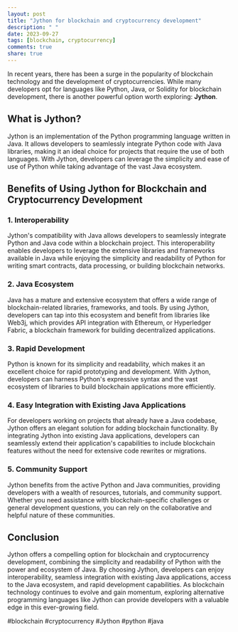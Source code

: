 ```yaml
---
layout: post
title: "Jython for blockchain and cryptocurrency development"
description: " "
date: 2023-09-27
tags: [blockchain, cryptocurrency]
comments: true
share: true
---
```


In recent years, there has been a surge in the popularity of blockchain technology and the development of cryptocurrencies. While many developers opt for languages like Python, Java, or Solidity for blockchain development, there is another powerful option worth exploring: **Jython**.

## What is Jython?

Jython is an implementation of the Python programming language written in Java. It allows developers to seamlessly integrate Python code with Java libraries, making it an ideal choice for projects that require the use of both languages. With Jython, developers can leverage the simplicity and ease of use of Python while taking advantage of the vast Java ecosystem.

## Benefits of Using Jython for Blockchain and Cryptocurrency Development

### 1. Interoperability

Jython's compatibility with Java allows developers to seamlessly integrate Python and Java code within a blockchain project. This interoperability enables developers to leverage the extensive libraries and frameworks available in Java while enjoying the simplicity and readability of Python for writing smart contracts, data processing, or building blockchain networks.

### 2. Java Ecosystem

Java has a mature and extensive ecosystem that offers a wide range of blockchain-related libraries, frameworks, and tools. By using Jython, developers can tap into this ecosystem and benefit from libraries like Web3j, which provides API integration with Ethereum, or Hyperledger Fabric, a blockchain framework for building decentralized applications.

### 3. Rapid Development

Python is known for its simplicity and readability, which makes it an excellent choice for rapid prototyping and development. With Jython, developers can harness Python's expressive syntax and the vast ecosystem of libraries to build blockchain applications more efficiently.

### 4. Easy Integration with Existing Java Applications

For developers working on projects that already have a Java codebase, Jython offers an elegant solution for adding blockchain functionality. By integrating Jython into existing Java applications, developers can seamlessly extend their application's capabilities to include blockchain features without the need for extensive code rewrites or migrations.

### 5. Community Support

Jython benefits from the active Python and Java communities, providing developers with a wealth of resources, tutorials, and community support. Whether you need assistance with blockchain-specific challenges or general development questions, you can rely on the collaborative and helpful nature of these communities.

## Conclusion

Jython offers a compelling option for blockchain and cryptocurrency development, combining the simplicity and readability of Python with the power and ecosystem of Java. By choosing Jython, developers can enjoy interoperability, seamless integration with existing Java applications, access to the Java ecosystem, and rapid development capabilities. As blockchain technology continues to evolve and gain momentum, exploring alternative programming languages like Jython can provide developers with a valuable edge in this ever-growing field.

#blockchain #cryptocurrency #Jython #python #java